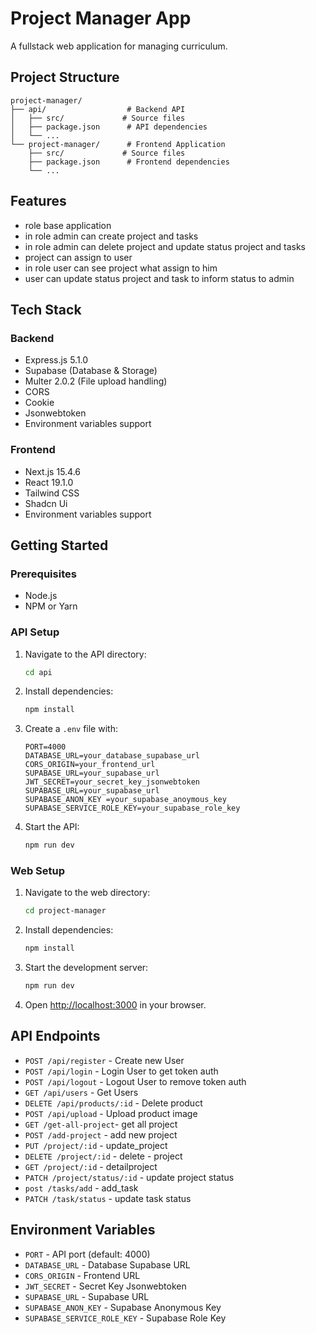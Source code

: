 # Project Manager App

A fullstack web application for managing curriculum.

## Project Structure
```
project-manager/
├── api/                  # Backend API
│   ├── src/             # Source files
│   ├── package.json      # API dependencies
│   └── ...
└── project-manager/      # Frontend Application
    ├── src/             # Source files
    ├── package.json      # Frontend dependencies
    └── ...
```

## Features
- role base application
- in role admin can create project and tasks
- in role admin can delete project and update status project and tasks
- project can assign to user
- in role user can see project what assign to him
- user can update status project and task to inform status to admin


## Tech Stack
### Backend
- Express.js 5.1.0
- Supabase (Database & Storage)
- Multer 2.0.2 (File upload handling)
- CORS
- Cookie
- Jsonwebtoken
- Environment variables support

### Frontend
- Next.js 15.4.6
- React 19.1.0
- Tailwind CSS
- Shadcn Ui
- Environment variables support

## Getting Started

### Prerequisites
- Node.js
- NPM or Yarn

### API Setup
1. Navigate to the API directory:
   ```bash
   cd api
   ```
2. Install dependencies:
   ```bash
   npm install
   ```
3. Create a `.env` file with:
   ```
   PORT=4000
   DATABASE_URL=your_database_supabase_url
   CORS_ORIGIN=your_frontend_url
   SUPABASE_URL=your_supabase_url
   JWT_SECRET=your_secret_key_jsonwebtoken
   SUPABASE_URL=your_supabase_url
   SUPABASE_ANON_KEY =your_supabase_anoymous_key
   SUPABASE_SERVICE_ROLE_KEY=your_supabase_role_key
   ```
4. Start the API:
   ```bash
   npm run dev
   ```

### Web Setup
1. Navigate to the web directory:
   ```bash
   cd project-manager
   ```
2. Install dependencies:
   ```bash
   npm install
   ```
3. Start the development server:
   ```bash
   npm run dev
   ```
4. Open [http://localhost:3000](http://localhost:3000) in your browser.

## API Endpoints
- `POST /api/register` - Create new User
- `POST /api/login` - Login User to get token auth
- `POST /api/logout` - Logout User to remove token auth
- `GET /api/users` - Get Users
- `DELETE /api/products/:id` - Delete product
- `POST /api/upload` - Upload product image
- `GET /get-all-project`- get all project
- `POST /add-project` - add new project
- `PUT /project/:id` -  update_project
- `DELETE /project/:id` - delete - project
- `GET /project/:id` -  detailproject
- `PATCH /project/status/:id` - update project status
- `post /tasks/add` - add_task
- `PATCH /task/status` - update task status

## Environment Variables
- `PORT` - API port (default: 4000)
- `DATABASE_URL` - Database Supabase URL
- `CORS_ORIGIN` - Frontend URL
- `JWT_SECRET` - Secret Key Jsonwebtoken
- `SUPABASE_URL` - Supabase URL
- `SUPABASE_ANON_KEY` - Supabase Anonymous Key
- `SUPABASE_SERVICE_ROLE_KEY` - Supabase Role Key
